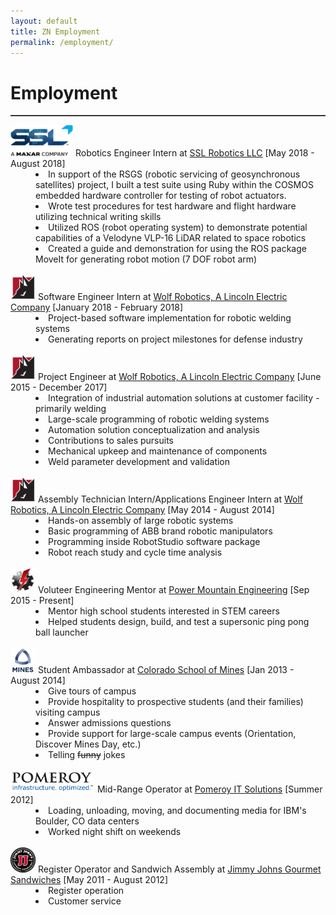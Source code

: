 ```yaml
---
layout: default
title: ZN Employment
permalink: /employment/
---
```

<div class="container">
<h1>Employment</h1>
<hr style="height:2px;border:none;color:#333;background-color:#333;" />
  <dl>
    <dt><img src= "/assets/pictures/ssl-logo.PNG" width="100" height="50"> Robotics Engineer Intern at <a href="http://sslmda.com/" target="_blank">SSL Robotics LLC</a> [May 2018 - August 2018]</dt>
        <dd><li>In support of the RSGS (robotic servicing of geosynchronous satellites) project, I built a test suite using Ruby within the COSMOS embedded hardware controller for testing of robot actuators.</li></dd>
        <dd><li>Wrote test procedures for test hardware and flight hardware utilizing technical writing skills</li></dd>
        <dd><li>Utilized ROS (robot operating system) to demonstrate potential capabilities of a Velodyne VLP-16 LiDAR related to space robotics
        </li></dd>
        <dd><li>Created a guide and demonstration for using the ROS package MoveIt for generating robot motion (7 DOF robot arm)
        </li></dd>
    <br>
    <dt><img src= "/assets/pictures/wolf-logo.PNG" width="40" height="40"> Software Engineer Intern at <a href="http://www.wolfrobotics.com/" target="_blank">Wolf Robotics, A Lincoln Electric Company</a> [January 2018 - February 2018]</dt>
        <dd><li>Project-based software implementation for robotic welding systems</li></dd>
        <dd><li>Generating reports on project milestones for defense industry</li></dd>
    <br>
    <dt><img src= "/assets/pictures/wolf-logo.PNG" width="40" height="40"> Project Engineer at <a href="http://www.wolfrobotics.com/" target="_blank">Wolf Robotics, A Lincoln Electric Company</a> [June 2015 - December 2017]</dt>
        <dd><li>Integration of industrial automation solutions at customer facility - primarily welding</li></dd>
        <dd><li>Large-scale programming of robotic welding systems</li></dd>
        <dd><li>Automation solution conceptualization and analysis</li></dd>
        <dd><li>Contributions to sales pursuits</li></dd>
        <dd><li>Mechanical upkeep and maintenance of components</li></dd>
        <dd><li>Weld parameter development and validation</li></dd>
    <br>
    <dt><img src="/assets/pictures/wolf-logo.PNG" width="40" height="40"> Assembly Technician Intern/Applications Engineer Intern at <a href="http://www.wolfrobotics.com/" target="_blank">Wolf Robotics, A Lincoln Electric Company</a> [May 2014 - August 2014]</dt>
        <dd><li>Hands-on assembly of large robotic systems</li></dd>
        <dd><li>Basic programming of ABB brand robotic manipulators</li></dd>
        <dd><li>Programming inside RobotStudio software package</li></dd>
        <dd><li>Robot reach study and cycle time analysis</li></dd>
    <br>
    <dt><img src="/assets/pictures/powermountain-logo.PNG" width="40" height="40"> Voluteer Engineering Mentor at <a href="http://powermountainengineering.org/about/" target="_blank">Power Mountain Engineering</a> [Sep 2015 - Present]</dt>
        <dd><li>Mentor high school students interested in STEM careers</li></dd>
        <dd><li>Helped students design, build, and test a supersonic ping pong ball launcher</li></dd>
    <br>
    <dt><img src="/assets/pictures/csm-logo.PNG" width="40" height="40"> Student Ambassador at <a href="http://www.mines.edu/" target="_blank">Colorado School of Mines</a> [Jan 2013 - August 2014]</dt>
        <dd><li>Give tours of campus</li></dd>
        <dd><li>Provide hospitality to prospective students (and their families) visiting campus</li></dd>
        <dd><li>Answer admissions questions</li></dd>
        <dd><li>Provide support for large-scale campus events (Orientation, Discover Mines Day, etc.)</li></dd>
        <dd><li>Telling <strike>funny</strike> jokes</li></dd>
    <br>
    <dt><img src="/assets/pictures/pomeroy-logo.PNG" width="135" height="35"> Mid-Range Operator at <a href="https://www.pomeroy.com/" target="_blank">Pomeroy IT Solutions</a> [Summer 2012]</dt>
        <dd><li>Loading, unloading, moving, and documenting media for IBM's Boulder, CO data centers</li></dd>
        <dd><li>Worked night shift on weekends</li></dd>
    <br>
    <dt><img src="/assets/pictures/jimmy-logo.PNG" width="40" height="40"> Register Operator and Sandwich Assembly at <a href="https://www.jimmyjohns.com/" target="_blank">Jimmy Johns Gourmet Sandwiches</a> [May 2011 - August 2012]</dt>
        <dd><li>Register operation</li></dd>
        <dd><li>Customer service</li></dd>
    <br>
  </dl>
</div>
